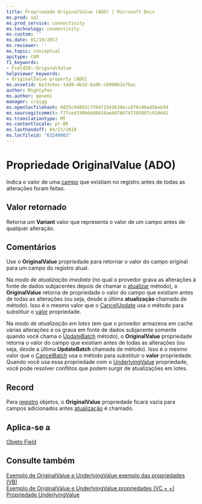 ```yaml
---
title: Propriedade OriginalValue (ADO) | Microsoft Docs
ms.prod: sql
ms.prod_service: connectivity
ms.technology: connectivity
ms.custom: ''
ms.date: 01/19/2017
ms.reviewer: ''
ms.topic: conceptual
apitype: COM
f1_keywords:
- Field20::OriginalValue
helpviewer_keywords:
- OriginalValue property [ADO]
ms.assetid: 6e33c6ec-14d9-4b1d-ba9b-cb99862e7bac
author: MightyPen
ms.author: genemi
manager: craigg
ms.openlocfilehash: 0d25c44883c7f04f1543639ecc870c00ad5beb9d
ms.sourcegitcommit: f7fced330b64d6616aeb8766747295807c92dd41
ms.translationtype: MT
ms.contentlocale: pt-BR
ms.lasthandoff: 04/23/2019
ms.locfileid: "63240003"
---
```

# <a name="originalvalue-property-ado"></a>Propriedade OriginalValue (ADO)
Indica o valor de uma [campo](../../../ado/reference/ado-api/field-object.md) que existiam no registro antes de todas as alterações foram feitas.  
  
## <a name="return-value"></a>Valor retornado  
 Retorna um **Variant** valor que representa o valor de um campo antes de qualquer alteração.  
  
## <a name="remarks"></a>Comentários  
 Use o **OriginalValue** propriedade para retornar o valor do campo original para um campo do registro atual.  
  
 Na *modo de atualização imediata* (no qual o provedor grava as alterações à fonte de dados subjacentes depois de chamar o [atualizar](../../../ado/reference/ado-api/update-method.md) método), o **OriginalValue** retorna de propriedade o valor do campo que existiam antes de todas as alterações (ou seja, desde a última **atualização** chamada de método). Isso é o mesmo valor que o [CancelUpdate](../../../ado/reference/ado-api/cancelupdate-method-ado.md) usa o método para substituir o [valor](../../../ado/reference/ado-api/value-property-ado.md) propriedade.  
  
 Na *modo de atualização em lotes* (em que o provedor armazena em cache várias alterações e os grava em fonte de dados subjacente somente quando você chama o [UpdateBatch](../../../ado/reference/ado-api/updatebatch-method.md) método), o **OriginalValue** propriedade retorna o valor do campo que existiam antes de todas as alterações (ou seja, desde a última **UpdateBatch** chamada de método). Isso é o mesmo valor que o [CancelBatch](../../../ado/reference/ado-api/cancelbatch-method-ado.md) usa o método para substituir o **valor** propriedade. Quando você usa essa propriedade com o [UnderlyingValue](../../../ado/reference/ado-api/underlyingvalue-property.md) propriedade, você pode resolver conflitos que podem surgir de atualizações em lotes.  
  
## <a name="record"></a>Record  
 Para [registro](../../../ado/reference/ado-api/record-object-ado.md) objetos, o **OriginalValue** propriedade ficará vazia para campos adicionados antes [atualização](../../../ado/reference/ado-api/update-method.md) é chamado.  
  
## <a name="applies-to"></a>Aplica-se a  
 [Objeto Field](../../../ado/reference/ado-api/field-object.md)  
  
## <a name="see-also"></a>Consulte também  
 [Exemplo de OriginalValue e UnderlyingValue exemplo das propriedades (VB)](../../../ado/reference/ado-api/originalvalue-and-underlyingvalue-properties-example-vb.md)   
 [Exemplo de OriginalValue e UnderlyingValue propriedades (VC + +)](../../../ado/reference/ado-api/originalvalue-and-underlyingvalue-properties-example-vc.md)   
 [Propriedade UnderlyingValue](../../../ado/reference/ado-api/underlyingvalue-property.md)

